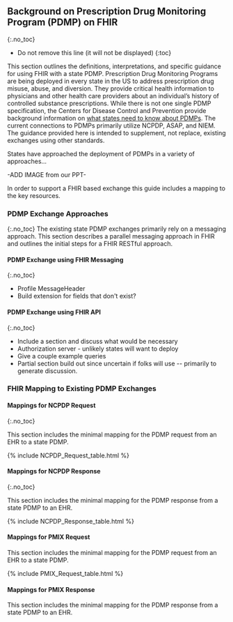 
## Background on Prescription Drug Monitoring Program (PDMP) on FHIR
{:.no_toc}

<!-- TOC  the css styling for this is \pages\assets\css\project.css under 'markdown-toc'-->

* Do not remove this line (it will not be displayed)
{:toc}

<!-- end TOC -->

This section outlines the definitions, interpretations, and specific guidance for using FHIR with a state PDMP. Prescription Drug Monitoring Programs are being deployed in every state in the US to address prescription drug misuse, abuse, and diversion. They provide critical health information to physicians and other health care providers about an individual’s history of controlled substance prescriptions. While there is not one single PDMP specification, the Centers for Disease Control and Prevention provide background information on [what states need to know about PDMPs](https://www.cdc.gov/drugoverdose/pdmp/states.html). The current connections to PDMPs primarily utilize NCPDP, ASAP, and NIEM. The guidance provided here is intended to supplement, not replace, existing exchanges using other standards.


States have approached the deployment of PDMPs in a variety of approaches...<br>

-ADD IMAGE from our  PPT-

In order to support a FHIR based exchange this guide includes a mapping to the key resources.


### PDMP Exchange Approaches
{:.no_toc}
The existing state PDMP exchanges primarily rely on a messaging approach. This section describes a parallel messaging approach in FHIR and outlines the initial steps for a FHIR RESTful approach.

#### PDMP Exchange using FHIR Messaging
{:.no_toc}

- Profile MessageHeader
- Build extension for fields that don't exist?

#### PDMP Exchange using FHIR API
{:.no_toc}

- Include a section and discuss what would be necessary
- Authorization server - unlikely states will want to deploy
- Give a couple example queries
- Partial section build out since uncertain if folks will use -- primarily to generate discussion.


### FHIR Mapping to Existing PDMP Exchanges

#### Mappings for NCPDP Request
{:.no_toc}

This section includes the minimal mapping for the PDMP request from an EHR to a state PDMP.

<!-- [MedicationRequest]({{ site.data.fhir.path }}/medicationrequest-mappings.html#script10.6): includes a full mapping for medicationRequest resource to SCRIPT 10.6 -->


{% include NCPDP_Request_table.html %}


#### Mappings for NCPDP Response
{:.no_toc}

This section includes the minimal mapping for the PDMP response from a state PDMP to an EHR.

{% include NCPDP_Response_table.html %}

#### Mappings for PMIX Request

This section includes the minimal mapping for the PDMP request from an EHR to a state PDMP.

{% include PMIX_Request_table.html %}

#### Mappings for PMIX Response

This section includes the minimal mapping for the PDMP response from a state PDMP to an EHR.
